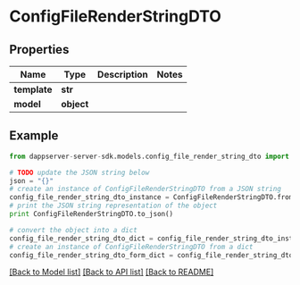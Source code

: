 # ConfigFileRenderStringDTO


## Properties

Name | Type | Description | Notes
------------ | ------------- | ------------- | -------------
**template** | **str** |  | 
**model** | **object** |  | 

## Example

```python
from dappserver-server-sdk.models.config_file_render_string_dto import ConfigFileRenderStringDTO

# TODO update the JSON string below
json = "{}"
# create an instance of ConfigFileRenderStringDTO from a JSON string
config_file_render_string_dto_instance = ConfigFileRenderStringDTO.from_json(json)
# print the JSON string representation of the object
print ConfigFileRenderStringDTO.to_json()

# convert the object into a dict
config_file_render_string_dto_dict = config_file_render_string_dto_instance.to_dict()
# create an instance of ConfigFileRenderStringDTO from a dict
config_file_render_string_dto_form_dict = config_file_render_string_dto.from_dict(config_file_render_string_dto_dict)
```
[[Back to Model list]](../README.md#documentation-for-models) [[Back to API list]](../README.md#documentation-for-api-endpoints) [[Back to README]](../README.md)


